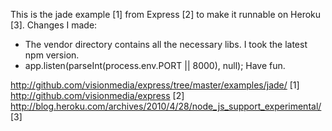 This is the jade example [1] from Express [2] to make it runnable on Heroku [3]. 
Changes I made:
 * The vendor directory contains all the necessary libs. I took the latest npm version.
 * app.listen(parseInt(process.env.PORT || 8000), null);
Have fun.

http://github.com/visionmedia/express/tree/master/examples/jade/ [1]
http://github.com/visionmedia/express [2]
http://blog.heroku.com/archives/2010/4/28/node_js_support_experimental/ [3]
 
